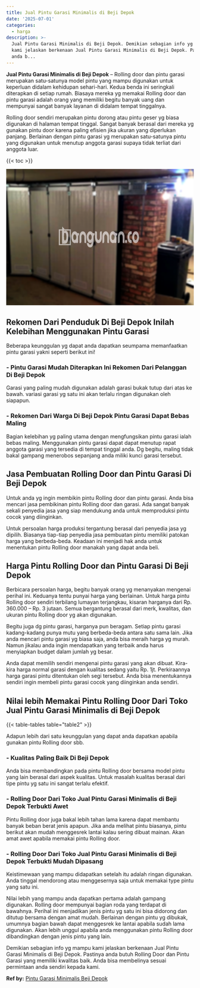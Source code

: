 ```yaml
---
title: Jual Pintu Garasi Minimalis di Beji Depok
date: '2025-07-01'
categories:
  - harga
description: >-
  Jual Pintu Garasi Minimalis di Beji Depok. Demikian sebagian info yg mampu
  kami jelaskan berkenaan Jual Pintu Garasi Minimalis di Beji Depok. Pastinya
  anda b...
---
```


**Jual Pintu Garasi Minimalis di Beji Depok** – Rolling door dan pintu garasi merupakan satu-satunya model pintu yang mampu digunakan untuk keperluan didalam kehidupan sehari-hari. Kedua benda ini seringkali diterapkan di setiap rumah. Biasaya mereka yg memakai Rolling door dan pintu garasi adalah orang yang memiliki begitu banyak uang dan mempunyai sangat banyak layanan di didalam tempat tinggalnya.

Rolling door sendiri merupakan pintu dorong atau pintu geser yg biasa digunakan di halaman tempat tinggal. Sangat banyak berasal dari mereka yg gunakan pintu door karena paling efisien jika ukuran yang diperlukan panjang. Berlainan dengan pintu garasi yg merupakan satu-satunya pintu yang digunakan untuk menutup anggota garasi supaya tidak terliat dari anggota luar.

{{< toc >}}

![Jual Pintu Garasi Minimalis di Beji Depok](/images/pintu-garasi-35.png)

## Rekomen Dari Penduduk Di Beji Depok Inilah Kelebihan Menggunakan Pintu Garasi

Beberapa keunggulan yg dapat anda dapatkan seumpama memanfaatkan pintu garasi yakni seperti berikut ini!

### \- Pintu Garasi Mudah Diterapkan Ini Rekomen Dari Pelanggan Di Beji Depok

Garasi yang paling mudah digunakan adalah garasi bukak tutup dari atas ke bawah. variasi garasi yg satu ini akan terlalu ringan digunakan oleh siapapun.

### \- Rekomen Dari Warga Di Beji Depok Pintu Garasi Dapat Bebas Maling

Bagian kelebihan yg paling utama dengan mengfungsikan pintu garasi ialah bebas maling. Menggunakan pintu garasi dapat dapat menutup rapat anggota garasi yang tersedia di tempat tinggal anda. Dg begitu, maling tidak bakal gampang menerobos sepanjang anda miliki kunci garasi tersebut.

## Jasa Pembuatan Rolling Door dan Pintu Garasi Di Beji Depok

Untuk anda yg ingin membikin pintu Rolling door dan pintu garasi. Anda bisa mencari jasa pembikinan pintu Rolling door dan garasi. Ada sangat banyak sekali penyedia jasa yang siap mendukung anda untuk memproduksi pintu cocok yang diinginkan.

Untuk persoalan harga produksi tergantung berasal dari penyedia jasa yg dipilih. Biasanya tiap-tiap penyedia jasa pembuatan pintu memiliki patokan harga yang berbeda-beda. Keadaan ini menjadi hak anda untuk menentukan pintu Rolling door manakah yang dapat anda beli.

## Harga Pintu Rolling Door dan Pintu Garasi Di Beji Depok

Berbicara persoalan harga, begitu banyak orang yg menanyakan mengenai perihal ini. Keduanya tentu punyai harga yang berlainan. Untuk harga pintu Rolling door sendiri terbilang lumayan terjangkau, kisaran harganya dari Rp. 360.000 – Rp. 3 jutaan. Semua bergantung berasal dari merk, kwalitas, dan ukuran pintu Rolling door yg akan digunakan.

Begitu juga dg pintu garasi, harganya pun beragam. Setiap pintu garasi kadang-kadang punya mutu yang berbeda-beda antara satu sama lain. Jika anda mencari pintu garasi yg biasa saja, anda bisa meraih harga yg murah. Namun jikalau anda ingin mendapatkan yang terbaik anda harus menyiapkan budget dalam jumlah yg besar.

Anda dapat memilih sendiri mengenai pintu garasi yang akan dibuat. Kira-kira harga normal garasi dengan kualitas sedang yaitu Rp. 1jt. Perkiraannya harga garasi pintu ditentukan oleh segi tersebut. Anda bisa menentukannya sendiri ingin membeli pintu garasi cocok yang diinginkan anda sendiri.

## Nilai lebih Memakai Pintu Rolling Door Dari Toko Jual Pintu Garasi Minimalis di Beji Depok

{{< table-tables table="table2" >}}

Adapun lebih dari satu keunggulan yang dapat anda dapatkan apabila gunakan pintu Rolling door sbb.

### \- Kualitas Paling Baik Di Beji Depok

Anda bisa membandingkan pada pintu Rolling door bersama model pintu yang lain berasal dari aspek kualitas. Untuk masalah kualitas berasal dari tipe pintu yg satu ini sangat terlalu efektif.

### \- Rolling Door Dari Toko Jual Pintu Garasi Minimalis di Beji Depok Terbukti Awet

Pintu Rolling door juga bakal lebih tahan lama karena dapat membantu banyak beban berat jenis apapun. Jika anda melihat pintu biasanya, pintu berikut akan mudah menggesrek lantai kalau sering dibuat mainan. Akan amat awet apabila memakai pintu Rolling door.

### \- Rolling Door Dari Toko Jual Pintu Garasi Minimalis di Beji Depok Terbukti Mudah Dipasang

Keistimewaan yang mampu didapatkan setelah itu adalah ringan digunakan. Anda tinggal mendorong atau menggesernya saja untuk memakai type pintu yang satu ini.

Nilai lebih yang mampu anda dapatkan pertama adalah gampang digunakan. Rolling door mempunyai bagian roda yang terdapat di bawahnya. Perihal ini menjadikan jenis pintu yg satu ini bisa didorong dan ditutup bersama dengan amat mudah. Berlainan dengan pintu yg dibukak, umumnya bagian bawah dapat menggesrek ke lantai apabila sudah lama digunakan. Akan lebih unggul apabila anda menggunakan pintu Rolling door dibandingkan dengan jenis pintu yang lain.

Demikian sebagian info yg mampu kami jelaskan berkenaan Jual Pintu Garasi Minimalis di Beji Depok. Pastinya anda butuh Rolling Door dan Pintu Garasi yang memiliki kwalitas baik. Anda bisa membelinya sesuai permintaan anda sendiri kepada kami.

**Ref by:** [Pintu Garasi Minimalis Beji Depok](https://id.wikipedia.org/wiki/Pintu)
